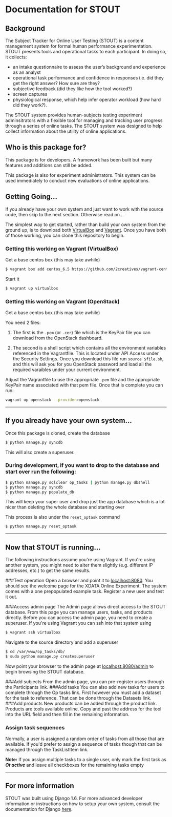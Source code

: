 # Documentation for STOUT

## Background
The Subject Tracker for Online User Testing (STOUT) is a content management system for formal human performance experimentation.  STOUT presents tools and operational tasks to each participant. In doing so, it collects:
- an intake questionnaire to assess the user’s background and experience as an analyst
- operational task performance and confidence in responses i.e. did they get the right answer? How sure are they?
- subjective feedback (did they like how the tool worked?)
- screen captures
- physiological response, which  help infer operator workload (how hard did they work?).

The STOUT system provides human-subjects testing experiment adminsitrators with a flexible tool for managing and tracking user progress through a series of online tasks.  The STOUT system was designed to help collect information about the utility of online applications.    

## Who is this package for?
This package is for developers.  A framework has been built but many features and additions can still be added.  

This package is also for experiment administrators.  This system can be used immediately to conduct new evaluations of online applications. 

## Getting Going...
If you already have your own system and just want to work with the source code, then skip to the next section.  Otherwise read on...

The simplest way to get started, rather than build your own system from the ground up, is to download both [VirtualBox](https://www.virtualbox.org) and [Vagrant](https://www.vagrantup.com).  Once you have both of those working, you can clone this repository to begin.

### Getting this working on Vagrant (VirtualBox)

Get a base centos box (this may take awhile)

```bash
$ vagrant box add centos_6.5 https://github.com/2creatives/vagrant-centos/releases/download/v6.5.3/centos65-x86_64-20140116.box
```

Start it

```bash
$ vagrant up virtualbox
```

### Getting this working on Vagrant (OpenStack)

Get a base centos box (this may take awhile)

You need 2 files:

1. The first is the `.pem` (or `.cer`) file which is the KeyPair file you can download from the OpenStack dashboard.

2. The second is a shell script which contains all the environment variables referenced in the Vagrantfile.  This is located under API Access under the Security Settings.  Once you download this file run `source $file.sh`, and this will ask you for you OpenStack password and load all the required varaibles under your current environment.  

Adjust the Vagrantfile to use the appropriate `.pem` file and the appropriate KeyPair name associated with that pem file.  Once that is complete you can run:

```bash
vagrant up openstack --provider=openstack
```

---------------
## If you already have your own system... 

Once this package is cloned, create the database

```bash
$ python manage.py syncdb
```

This will also create a superuser.


### During development, if you want to drop to the database and start over run the following:

```bash
$ python manage.py sqlclear op_tasks | python manage.py dbshell
$ python manage.py syncdb
$ python manage.py populate_db
```

This will keep your super user and drop just the app database which is a lot nicer than deleting the whole database and starting over

This process is also under the `reset_optask` command

```bash
$ python manage.py reset_optask
```

--------------------------------
## Now that STOUT is running...
The following instructions assume you're using Vagrant.  If you're using another system, you might need to alter them slightly (e.g. different IP addresses, etc.) to get the same results. 

###Test operation
Open a browser and point it to [localhost:8080](http://localhost:8080).  You should see the welcome page for the XDATA Online Experiment. The system comes with a one prepopulated example task.  Register a new user and test it out.
       
###Access admin page
The Admin page allows direct access to the STOUT database.  From this page you can manage users, tasks, and products directly. Before you can access the admin page, you need to create a superuser.  If you're using Vagrant you can ssh into that system using 

```bash
$ vagrant ssh virtualbox
```

Navigate to the source directory and add a superuser

```bash
$ cd /var/www/op_tasks/db/
$ sudo python manage.py createsuperuser
```

Now point your browser to the admin page at [localhost:8080/admin](http://localhost:8080/admin) to begin browsing the STOUT database. 
 
###Add subjects
From the admin page, you can pre-register users through the Participants link.
###Add tasks
You can also add new tasks for users to complete through the Op tasks link.  First however you must add a dataset for the task to reference.  That can be done through the Datasets link. 
###Add products
New products can be added through the product link.  Products are tools available online.  Copy and past the address for the tool into the URL field and then fill in the remaining information. 
### Assign task sequences
Normally, a user is assigned a random order of tasks from all those that are available.  If you'd prefer to assign a sequence of tasks though that can be managed through the TaskListItem link.  

**Note:** If you assign multiple tasks to a single user, only mark the first task as ***Ot active*** and leave all checkboxes for the remaining tasks empty

----
## For more information
STOUT was built using Django 1.6.  For more advanced developer information or instructions on how to setup your own system,  consult the documentation for Django [here](https://www.djangoproject.com).  
